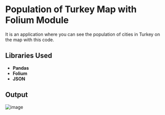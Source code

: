 # Population of Turkey Map with Folium Module
It is an application where you can see the population of cities in Turkey on the map with this code.


## Libraries Used
- **Pandas**
- **Folium**
- **JSON**

## Output
![image](https://user-images.githubusercontent.com/52050768/207649286-22ce3d36-13f5-490e-b687-4d26d3b7a71f.png)
